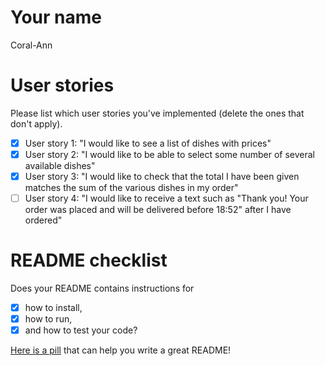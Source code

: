 # Your name

Coral-Ann

# User stories 

Please list which user stories you've implemented (delete the ones that don't apply).

- [X] User story 1: "I would like to see a list of dishes with prices"
- [X] User story 2: "I would like to be able to select some number of several available dishes"
- [X] User story 3: "I would like to check that the total I have been given matches the sum of the various dishes in my order"
- [ ] User story 4: "I would like to receive a text such as "Thank you! Your order was placed and will be delivered before 18:52" after I have ordered"

# README checklist

Does your README contains instructions for

- [X] how to install,
- [X] how to run,
- [X] and how to test your code?

[Here is a pill](https://github.com/makersacademy/course/blob/main/pills/readmes.md) that can help you write a great README!
